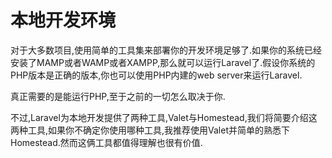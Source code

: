 # 本地开发环境

对于大多数项目,使用简单的工具集来部署你的开发环境足够了.如果你的系统已经安装了MAMP或者WAMP或者XAMPP,那么就可以运行Laravel了.假设你系统的PHP版本是正确的版本,你也可以使用PHP内建的web server来运行Laravel.

真正需要的是能运行PHP,至于之前的一切怎么取决于你.

不过,Laravel为本地开发提供了两种工具,Valet与Homestead,我们将简要介绍这两种工具,如果你不确定你使用哪种工具,我推荐使用Valet并简单的熟悉下Homestead.然而这俩工具都值得理解也很有价值.

